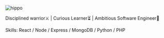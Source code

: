 
![hippo](https://media2.giphy.com/media/RxR1KghIie2iI/giphy.gif?cid=ecf05e473rsxo5qql48748zkgaeq7axf2tesr42c64sepb1r&ep=v1_gifs_related&rid=giphy.gif&ct=g)



Disciplined warrior⚔️ | Curious Learner⏳ |  Ambitious Software Engineer👾

Skills:  React / Node / Express / MongoDB / Python / PHP










